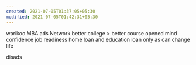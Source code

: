 ```yaml
---
created: 2021-07-05T01:37:05+05:30
modified: 2021-07-05T01:42:31+05:30
---
```


warikoo
MBA
ads
Network better college > better course 
opened mind
confidence
job readiness
home loan and education loan only as can change life



disads

